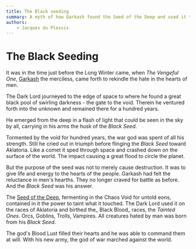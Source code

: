 ```yaml
---
title: The Black seeding
summary: A myth of how Garkash found the Seed of the Deep and used it to create an army of Black Bloods.
authors:
    - Jacques du Plessis
---
```

# The Black Seeding
It was in the time just before the Long Winter came, when _The Vengeful One_, [Garkash](/religion/deities/garkash) the merciless, came forth to rekindle the hate in the hearts of men. 

The Dark Lord journeyed to the edge of space to where he found a great black pool of swirling darkness - the gate to the void.  Therein he ventured forth into the unknown and remained there for a hundred years.

He emerged from the deep in a flash of light that could be seen in the sky by all, carrying in his arms the husk of the _Black Seed_.

Tormented by the void for hundred years, the war god was spent of all his strength.  Still he cried out in triumph before flinging the _Black Seed_ toward Aklatoria.  Like a comet it sped through space and crashed down on the surface of the world.  The impact causing a great flood to circle the planet.

But the purpose of the seed was not to merely cause destruction.  It was to give life and energy to the hearts of the people.  Garkash had felt the reluctance in men's hearths.  They no longer craved for battle as before.  And the _Black Seed_ was his answer.

The [Seed of the Deep](/history/myths/seeds_of_life#the-seed-of-the-deep), fermenting in the Chaos Void for untold eons, contained in it the power to taint what it touched.  The Dark Lord used it on the races of Aklatoria and birthed the_ Black Blood_ races, the _Tainted Ones_. Orcs, Goblins, Trolls, Vampires. All creatures hated by man was born from his _Black Seed_.  

The god's Blood Lust filled their hearts and he was able to command them at will. With his new army, the god of war marched against the world.